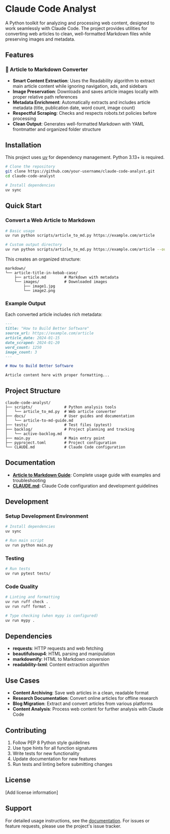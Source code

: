 # Claude Code Analyst

A Python toolkit for analyzing and processing web content, designed to work seamlessly with Claude Code. The project provides utilities for converting web articles to clean, well-formatted Markdown files while preserving images and metadata.

## Features

### 🔧 Article to Markdown Converter
- **Smart Content Extraction**: Uses the Readability algorithm to extract main article content while ignoring navigation, ads, and sidebars
- **Image Preservation**: Downloads and saves article images locally with proper relative path references  
- **Metadata Enrichment**: Automatically extracts and includes article metadata (title, publication date, word count, image count)
- **Respectful Scraping**: Checks and respects robots.txt policies before processing
- **Clean Output**: Generates well-formatted Markdown with YAML frontmatter and organized folder structure

## Installation

This project uses [uv](https://docs.astral.sh/uv/) for dependency management. Python 3.13+ is required.

```bash
# Clone the repository
git clone https://github.com/your-username/claude-code-analyst.git
cd claude-code-analyst

# Install dependencies
uv sync
```

## Quick Start

### Convert a Web Article to Markdown

```bash
# Basic usage
uv run python scripts/article_to_md.py https://example.com/article

# Custom output directory
uv run python scripts/article_to_md.py https://example.com/article --output-dir articles
```

This creates an organized structure:
```
markdown/
└── article-title-in-kebab-case/
    ├── article.md        # Markdown with metadata
    └── images/           # Downloaded images
        ├── image1.jpg
        └── image2.png
```

### Example Output

Each converted article includes rich metadata:

```markdown
---
title: "How to Build Better Software"
source_url: https://example.com/article
article_date: 2024-01-15
date_scraped: 2024-01-20
word_count: 1250
image_count: 3
---

# How to Build Better Software

Article content here with proper formatting...
```

## Project Structure

```
claude-code-analyst/
├── scripts/              # Python analysis tools
│   └── article_to_md.py  # Web article converter
├── docs/                 # User guides and documentation
│   └── article-to-md-guide.md
├── tests/                # Test files (pytest)
├── backlog/              # Project planning and tracking
│   └── active-backlog.md
├── main.py               # Main entry point
├── pyproject.toml        # Project configuration
└── CLAUDE.md             # Claude Code configuration
```

## Documentation

- **[Article to Markdown Guide](docs/article-to-md-guide.md)**: Complete usage guide with examples and troubleshooting
- **[CLAUDE.md](CLAUDE.md)**: Claude Code configuration and development guidelines

## Development

### Setup Development Environment

```bash
# Install dependencies
uv sync

# Run main script
uv run python main.py
```

### Testing

```bash
# Run tests
uv run pytest tests/
```

### Code Quality

```bash
# Linting and formatting
uv run ruff check .
uv run ruff format .

# Type checking (when mypy is configured)
uv run mypy .
```

## Dependencies

- **requests**: HTTP requests and web fetching
- **beautifulsoup4**: HTML parsing and manipulation  
- **markdownify**: HTML to Markdown conversion
- **readability-lxml**: Content extraction algorithm

## Use Cases

- **Content Archiving**: Save web articles in a clean, readable format
- **Research Documentation**: Convert online articles for offline research
- **Blog Migration**: Extract and convert articles from various platforms
- **Content Analysis**: Process web content for further analysis with Claude Code

## Contributing

1. Follow PEP 8 Python style guidelines
2. Use type hints for all function signatures
3. Write tests for new functionality
4. Update documentation for new features
5. Run tests and linting before submitting changes

## License

[Add license information]

## Support

For detailed usage instructions, see the [documentation](docs/). For issues or feature requests, please use the project's issue tracker.